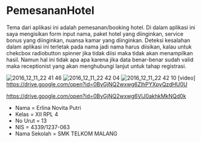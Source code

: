# PemesananHotel

Tema dari aplikasi ini adalah pemesanan/booking hotel. Di dalam aplikasi ini saya mengisikan form input nama, paket hotel yang diinginkan, service bonus yang diinginkan, nuansa kamar yang diinginkan. Deteksi kesalahan dalam aplikasi ini terletak pada nama jadi nama harus diisikan, kalau untuk chekcbox radiobutton spinner jika tidak diisi maka tidak akan menampilkan hasil. Namun hal ini tidak apa apa karena jika data benar-benar sudah valid maka receptionist yang akan menghubungi lanjut untuk tahap registrasi.

![2016_12_11_22 41 46](https://cloud.githubusercontent.com/assets/22807416/21081321/636cb644-bff6-11e6-9692-1e6e3222515d.png)
![2016_12_11_22 42 04](https://cloud.githubusercontent.com/assets/22807416/21081319/63472582-bff6-11e6-9d5a-05714a851c2e.png)
![2016_12_11_22 42 10](https://cloud.githubusercontent.com/assets/22807416/21081320/63487130-bff6-11e6-8157-74a90ab5ccf5.png)
[video]
https://drive.google.com/open?id=0ByGjNQ2wxwg6ZlhPYXpyQzdHU0U

https://drive.google.com/open?id=0ByGjNQ2wxwg6VlJ0akhkMkNQd0k

* Nama = Erlina Novita Putri
* Kelas = XII RPL 4
* No Urut = 13
* NIS = 4339/1237-063
* Nama Sekolah = SMK TELKOM MALANG




